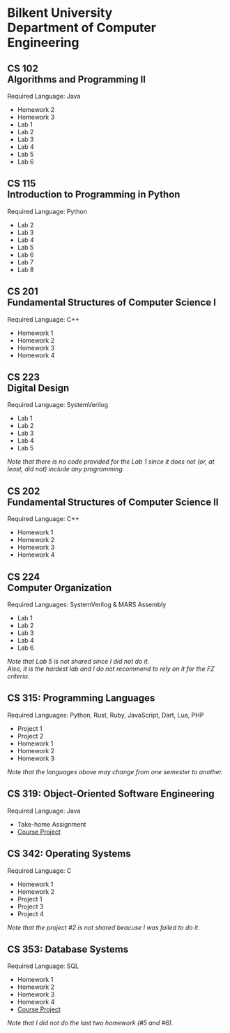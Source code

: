 # Bilkent University<br/>Department of Computer Engineering 


## CS 102<br/>Algorithms and Programming II
Required Language: Java

- Homework 2
- Homework 3
- Lab 1
- Lab 2
- Lab 3
- Lab 4
- Lab 5
- Lab 6


## CS 115<br/>Introduction to Programming in Python
Required Language: Python

- Lab 2
- Lab 3
- Lab 4
- Lab 5
- Lab 6
- Lab 7
- Lab 8


## CS 201<br/>Fundamental Structures of Computer Science I
Required Language: C++

- Homework 1
- Homework 2
- Homework 3
- Homework 4


## CS 223<br/>Digital Design
Required Language: SystemVerilog

- Lab 1
- Lab 2
- Lab 3
- Lab 4
- Lab 5

*Note that there is no code provided for the Lab 1 since it does not (or, at least, did not) include any programming.*


## CS 202<br/>Fundamental Structures of Computer Science II
Required Language: C++

- Homework 1
- Homework 2
- Homework 3
- Homework 4


## CS 224<br/>Computer Organization
Required Languages: SystemVerilog & MARS Assembly

- Lab 1
- Lab 2
- Lab 3
- Lab 4
- Lab 6

*Note that Lab 5 is not shared since I did not do it.<br/>Also, it is the hardest lab and I do not recommend to rely on it for the FZ criteria.*


## CS 315: Programming Languages
Required Languages: Python, Rust, Ruby, JavaScript, Dart, Lua, PHP

- Project 1
- Project 2
- Homework 1
- Homework 2
- Homework 3

*Note that the languages above may change from one semester to another.*


## CS 319: Object-Oriented Software Engineering
Required Language: Java<br/>

- Take-home Assignment
- [Course Project](https://github.com/Tuna-Onguner/InternHub)


## CS 342: Operating Systems
Required Language: C<br/>

- Homework 1
- Homework 2
- Project 1
- Project 3
- Project 4

*Note that the project #2 is not shared beacuse I was failed to do it.*


## CS 353: Database Systems
Required Language: SQL<br/>

- Homework 1
- Homework 2
- Homework 3
- Homework 4
- [Course Project](https://github.com/Tuna-Onguner/PawfectMatch)

*Note that I did not do the last two homework (#5 and #6).*
